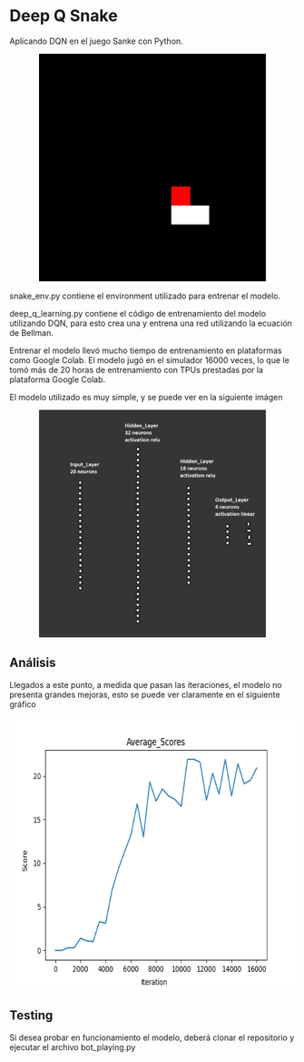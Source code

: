 # Deep Q Snake

Aplicando DQN en el juego Sanke con Python.

<p align="center">
  <img width="400" height="400" src="/Images/animation.gif">
</p>

snake_env.py contiene el environment utilizado para entrenar el modelo.

deep_q_learning.py contiene el código de entrenamiento del modelo utilizando DQN, para esto crea una y entrena una red utilizando la ecuación de Bellman.

Entrenar el modelo llevó mucho tiempo de entrenamiento en plataformas como Google Colab. El modelo jugó en el simulador 16000 veces, lo que le tomó más de 20 horas de entrenamiento con TPUs prestadas por la plataforma Google Colab.

El modelo utilizado es muy simple, y se puede ver en la siguiente imágen

<p align="center">
  <img width="400" height="400" src="/Images/model.png">
</p>

## Análisis

Llegados a este punto, a medida que pasan las iteraciones, el modelo no presenta grandes mejoras, esto se puede ver claramente en el siguiente gráfico

<p align="center">
  <img width="680" height="480" src="/Images/average_score.png">
</p>

## Testing

Si desea probar en funcionamiento el modelo, deberá clonar el repositorio y ejecutar el archivo bot_playing.py

